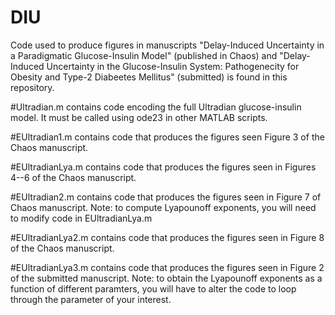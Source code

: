 # DIU
Code used to produce figures in manuscripts "Delay-Induced Uncertainty in a Paradigmatic Glucose-Insulin Model" (published in Chaos) and "Delay-Induced Uncertainty in the Glucose-Insulin System: Pathogenecity for Obesity and Type-2 Diabeetes Mellitus" (submitted) is found in this repository.

#Ultradian.m contains code encoding the full Ultradian glucose-insulin model.  It must be called using ode23 in other MATLAB scripts.

#EUltradian1.m contains code that produces the figures seen Figure 3 of the Chaos manuscript.

#EUltradianLya.m contains code that produces the figures seen in Figures 4--6 of the Chaos manuscript.

#EUltradian2.m contains code that produces the figures seen in Figure 7 of Chaos manuscript.  Note:  to compute Lyapounoff exponents, you will need to modify code in EUltradianLya.m

#EUltradianLya2.m contains code that produces the figures seen in Figure 8 of the Chaos manuscript.

#EUltradianLya3.m contains code that produces the figures seen in Figure 2 of the submitted manuscript.  Note:  to obtain the Lyapounoff exponents as a function of different paramters, you will have to alter the code to loop through the parameter of your interest.
